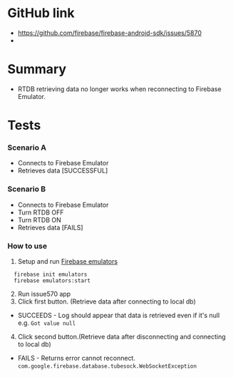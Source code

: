 # GitHub link
- https://github.com/firebase/firebase-android-sdk/issues/5870
- 
# Summary
- RTDB retrieving data no longer works when reconnecting to Firebase Emulator.

# Tests
### Scenario A
- Connects to Firebase Emulator
- Retrieves data [SUCCESSFUL]

### Scenario B
- Connects to Firebase Emulator
- Turn RTDB OFF
- Turn RTDB ON
- Retrieves data [FAILS]

### How to use
1. Setup and run [Firebase emulators]([https://firebase.google.com/docs/emulator-suite/install_and_configure)
 ```
   firebase init emulators
   firebase emulators:start
```
2. Run issue570 app
3. Click first button. (Retrieve data after connecting to local db)
- SUCCEEDS - Log should appear that data is retrieved even if it's null e.g. `Got value null`
4. Click second button.(Retrieve data after disconnecting and connecting to local db)
- FAILS - Returns error cannot reconnect. `com.google.firebase.database.tubesock.WebSocketException`
